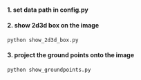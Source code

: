 #### 1. set data path in config.py

#### 2. show 2d3d box on the image

`python show_2d3d_box.py`

#### 3. project the ground points onto the image

`python show_groundpoints.py`
